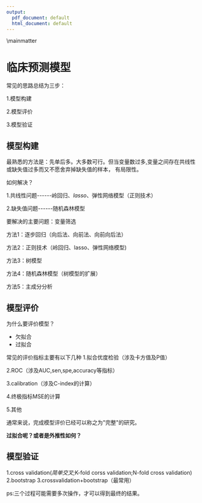 ```yaml
---
output:
  pdf_document: default
  html_document: default
---
```

\mainmatter

# 临床预测模型

常见的思路总结为三步：

1.模型构建 

2.模型评价 

3.模型验证

## 模型构建

最熟悉的方法是：先单后多。大多数可行。但当变量数过多,变量之间存在共线性或缺失值过多而又不愿舍弃掉缺失值的样本， 有局限性。 

如何解决？ 

1.共线性问题------岭回归、*lasso*、弹性网络模型（正则技术） 

2.缺失值问题------随机森林模型 

要解决的主要问题：变量筛选

方法1：逐步回归（向后法、向前法、向前向后法） 

方法2：正则技术（岭回归、lasso、弹性网络模型) 

方法3：树模型 

方法4：随机森林模型（树模型的扩展）

方法5：主成分分析

## 模型评价

为什么要评价模型？

* 欠拟合
* 过拟合

 常见的评价指标主要有以下几种 
 1.拟合优度检验（涉及卡方值及P值） 
 
 2.ROC（涉及AUC,sen,spe,accuracy等指标） 
 
 3.calibration（涉及C-index的计算） 
 
 4.终极指标MSE的计算 
 
 5.其他 
 
 通常来说，完成模型评价已经可以称之为"完整"的研究。


**过拟合呢？或者是外推性如何？**

## 模型验证

1.cross validation(*简单交叉*;K-fold corss validation;N-fold cross validation) 
2.bootstrap 
3.crossvalidation+bootstrap（最常用）

ps:三个过程可能需要多次操作，才可以得到最终的结果。

